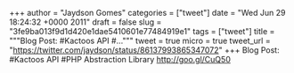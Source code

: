 
+++
author = "Jaydson Gomes"
categories = ["tweet"]
date = "Wed Jun 29 18:24:32 +0000 2011"
draft = false
slug = "3fe9ba013f9d1d420e1dae5410601e77484919e1"
tags = ["tweet"]
title = """Blog Post: #Kactoos API #..."""
tweet = true
micro = true
tweet_url = "https://twitter.com/jaydson/status/86137993865347072"
+++
Blog Post: #Kactoos API #PHP Abstraction Library http://goo.gl/CuQ50
